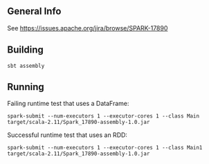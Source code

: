 ## General Info
See https://issues.apache.org/jira/browse/SPARK-17890

## Building
    sbt assembly

## Running
Failing runtime test that uses a DataFrame:
    
    spark-submit --num-executors 1 --executor-cores 1 --class Main target/scala-2.11/Spark_17890-assembly-1.0.jar
    
Successful runtime test that uses an RDD:
    
    spark-submit --num-executors 1 --executor-cores 1 --class Main1 target/scala-2.11/Spark_17890-assembly-1.0.jar
   